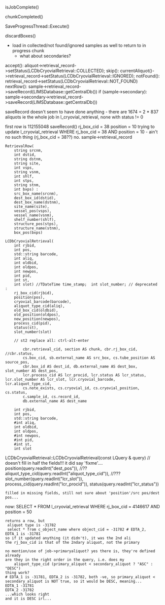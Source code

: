 isJobComplete()

chunkCompleted()

SaveProgressThread::Execute()

discardBoxes() 


 * load in collected/not found/ignored samples as well to return to in progress chunk
    * what about secondaries?

accept(): aliquot->retrieval_record->setStatus(LCDbCryovialRetrieval::COLLECTED);
skip(): currentAliquot()->retrieval_record->setStatus(LCDbCryovialRetrieval::IGNORED);
notFound(): retrieval_record->setStatus(LCDbCryovialRetrieval::NOT_FOUND)
nextRow(): sample->retrieval_record->saveRecord(LIMSDatabase::getCentralDb())
    if (sample->secondary): sample->secondary->retrieval_record->saveRecord(LIMSDatabase::getCentralDb())

saveRecord doesn't seem to have done anything - there are 1674 = 2 * 837 aliquots ie the whole job in l_cryovial_retrieval, 
none with status != 0

first row is 112155048
	saveRecord()
		rj_box_cid = 38
		position = 10
		trying to update l_cryovial_retrieval WHERE rj_box_cid = 38 AND position = 10
		 	- ain't no such thing
		 	(rj_box_cid = 38??) no. 
		 	sample->retrieval_record

    RetrievalRow(
    	string srcnm, 
    	int dstid, 
    	string dstnm, 
    	string site, 
    	int vsps, 
    	string vsnm, 
    	int shlf, 
    	int stps, 
    	string stnm, 
    	int bxps) :
        src_box_name(srcnm), 
        dest_box_id(dstid), 
        dest_box_name(dstnm),
        site_name(site), 
        vessel_pos(vsps), 
        vessel_name(vsnm), 
        shelf_number(shlf), 
        structure_pos(stps), 
        structure_name(stnm), 
        box_pos(bxps) 

    LCDbCryovialRetrieval(
    	int rjbid, 
    	int pos, 
    	std::string barcode, 
    	int aliq, 
    	int oldbid, 
    	int oldpos, 
    	int newpos, 
    	int pid, 
    	int st, 
    	int slot) //TDateTime time_stamp;  int slot_number; // deprecated : 
    	rj_box_cid(rjbid), 
    	position(pos), 
    	cryovial_barcode(barcode), 
    	aliquot_type_cid(aliq), 
    	old_box_cid(oldbid), 
    	old_position(oldpos), 
    	new_position(newpos), 
    	process_cid(pid), 
    	status(st), 
    	slot_number(slot)

    	// st2 replace all: ctrl-alt-enter

            cbr.retrieval_cid, section AS chunk, cbr.rj_box_cid, //cbr.status, 
            cs.box_cid, sb.external_name AS src_box, cs.tube_position AS source_pos,  
            cbr.box_id AS dest_id, db.external_name AS dest_box, slot_number AS dest_pos, 
            lcr.process_cid AS lcr_procid, lcr.status AS lcr_status, lcr.slot_number AS lcr_slot, lcr.cryovial_barcode, lcr.aliquot_type_cid, 
            cs.note_exists, cs.cryovial_id, cs.cryovial_position, cs.status, 
            c.sample_id, cs.record_id, 
            db.external_name AS dest_name 

		int rjbid, 
    	int pos, 
    	std::string barcode, 
    	#int aliq, 
    	int oldbid, 
    	int oldpos, 
    	#int newpos, 
    	#int pid, 
    	#int st, 
    	int slot            
 
 LCDbCryovialRetrieval::LCDbCryovialRetrieval(const LQuery & query)
  	// doesn't fill in half the fields!!! it did say 'fixme'....
    position(query.readInt("dest_pos")), //??
    aliquot_type_cid(query.readInt("aliquot_type_cid")), //???slot_number(query.readInt("lcr_slot")),
    process_cid(query.readInt("lcr_procid")),
    status(query.readInt("lcr_status"))

    filled in missing fields, still not sure about 'position'/src pos/dest pos...

now:
    SELECT * FROM  l_cryovial_retrieval WHERE rj_box_cid = 4146617 AND position = 50

    returns a row, but 
     aliquot type is -31782
     select * from c_object_name where object_cid = -31782 # EDTA_2, EDTA_1 is -31781
    so if it updated anything (it didn't), it was the 2nd ali
    the rj_box_cid is that of the 2ndary aliquot, not the primary

    no mention/use of job->primaryaliquot? yes there is, they're defined already
    are they in the right order in the query, i.e. does my 
    	aliquot_type_cid (primary_aliquot < secondary_aliquot ? "ASC" : "DESC")
    thing work?
    # EDTA_1 is -31781, EDTA_2 is -31782, both -ve, so primary_aliquot < secondary_aliquot is NOT true, so it would be DESC, meaning...
    EDTA_1 -31781
    EDTA_2 -31782
    ...which looks right
    and it is DESC irl...
    





 